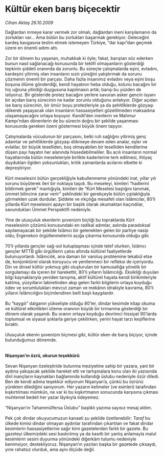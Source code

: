 # Kültür eken barış biçecektir

*Cihan Aktaş 26.10.2009*

<div class="taraf_structure_2col_1zq">
<div class="margen_n">



 <p>Dağlardan inmeye karar vermek zor olmalı, dağlardan ineni karşılamanın da zorlukları var... Ama bütün bu zorlukları başarmak gerekiyor. Geleceğini kardeş kavgasına teslim etmek istemeyen Türkiye, “dar kapı”dan geçmek üzere en önemli adımı attı. <br/><br/>Zor bir dönem bu yaşanan, muhakkak ki öyle; fakat, barıştan söz ederken bunun nasıl sağlanacağı konusunda bir teklifi olmayanların gösterdiği tepkinin şiddeti oranında da zorunlu. Bu süreçte çatışmalarda eşini, evladını, kardeşini yitirmiş olan insanların sızılı yüreğini yatıştırmak da sorunu çözmenin önemli bir parçası. Daha fazla insanımız evladını veya eşini boşu boşuna ölüme gönderdiği, kendi hayatının heba olduğu, kolunu bacağını bir hiç uğruna yitirdiği duygusuna kapılmasın artık; barışı bu yüzden de istiyoruz. Bir gösteride protez bacağını yerlere savuran asker gencin isyanı bir açıdan barış sürecinin ne kadar zorunlu olduğunu anlatıyor. Diğer açıdan ise barış sürecinin, bir ömür boyu protezleriyle ya da şehitliklerde gözyaşı dökerek yaşayacak olan insanların hassasiyetleri gözetilmeden maksadına ulaşamayacağını ortaya koyuyor. Kandil’den inenlerin ve Mahmur Kampı’ndan dönenlerin de bu sürecin doğru bir şekilde yaşanması konusunda gereken özeni göstermesi büyük önem taşıyor. <br/><br/>Çatışmalarda vücudunun bir parçasını, belki ruh sağlığını yitirmiş genç adamlar ve şehitliklerde gözyaşı dökmeye devam eden analar, eşler ve evlatlar, bir büyük teselliden, boş olmayabilen bir teselliden kendilerine düşen payı hayatın her alanında hissedebilmeliler. Bu acılı insanların normal hayatlarında bütün meseleleriyle birlikte kaderlerine terk edilmesi, ihtiyaç duydukları ilgiden yoksunlukları, kritik zamanlarda acılarını elbette ki depreştiriyor. <br/><br/>Kürt meselesini bütün gerçekliğiyle kabullenmeme yönündeki inat, yıllar yılı sorunu büyüterek ileri bir noktaya taşıdı. Bu meseleyi, kimileri “hadlerini bildirmek gerek” mantığıyla, kimileri de “Kürt Meselesi başlığını tanımak, ümmet bilincine zarar verir” şeklindeki bir gerekçeyle bütün çıplaklığıyla görmekten uzak durdular. Şiddete ve ırkçılığa mesafeli olan İslâmcılar, 80’li yıllarda Kürt meselesini apayrı bir başlık olarak okumaktan kaçındılar, savundukları Ümmet Perspektifi nedeniyle. <br/><br/>Yine de ulusçuluk ekenlerin şovenizm biçtiği bu topraklarda Kürt meselesinin çözümü konusundaki en radikal adımlar, aslında paradoksal sayılamayacak bir şekilde İslâmcı bir gelenekten gelen bir partiye nasip oldu; Ergenekon örgütlenmelerini açığa çıkarma konusunda olduğu gibi. <br/><br/>70’li yıllarda gençler sağ-sol kutuplaşması içinde telef olurken, İslâmcı gençler MTTB gibi örgütlerin çatısı altında kültürel faaliyetlerde bulunuyorlardı. İslâmcılık, ana damarı bir varoluş problemine tekabül etse de, konjonktürel olarak koruyucu ve yenilenmeci bir refleksi de içeriyordu. Din ve dinsel kültür yokmuş gibi oluşturulan bir kamusallığa yönelik bir sorgulamayı da içeren bir harekettir, 80’li yılların İslâmcılığı. Eksikliği duyulan bilgi kaynaklarıyla yeniden tanışma, aktif kültürel hayata kendi birikimleriyle katılma, yüzyılların labiretinden akıp gelen farklı bilgilerin ortaya koyduğu ödev ve sorumlulukları mevcut zaman ve mekânın idrakiyle kavrama, 80’li yılların İslâmcılığını biçimlendiren belli başlı kaygılardır. <br/><br/>Bu “kaygılı” dalganın yükselişte olduğu 80’ler, dindar kesimde kitap okuma ve kültürel etkinlikleri izleme oranının büyük bir tırmanma gösterdiği bir dönem olarak yaşandı. Bu oranın ortaya koyduğu devrimci hissiyat 90’larda toplumsal ve siyasal şoklarla geriye çekilirken, yerini hayat tarzı keşiflerine bıraktı. <br/><br/>Ulusçuluk ekenin şovenizm biçmesi gibi, kültür eken de barış biçiyor, içinde bulunduğumuz dönemde. <b><br/><br/><br/>Nişanyan’ın özrü, okurun teşekkürü </b><br/><br/>Sevan Nişanyan özeleştiride bulunma meziyetine sahip bir yazara, yani bir aydına yakışacak şekilde hareket etti ve tartışmalara konu olan iki yazısında dinî inançların kaynakları bağlamında kullandığı üslubu nedeniyle özür diledi. Ben de kendi adıma teşekkür ediyorum Nişanyan’a, çünkü bu özrünü yürekten dilediğini sanıyorum. Her yazarın kelimeler (ve esinleri) tarafından kışkırtılması mümkün, ne var ki bu kışkırtmanın sonucunda karşısına çıkması muhtemel bedeli her yazar lâyıkıyla ödeyemez. <br/><br/>“Nişanyan’ın Tahammülfersa Üslubu” başlıklı yazıma sayısız mesaj aldım. <br/><br/>Pek çok dindar okuyucumuzun kanaati şu şekilde özetlenebilir: <i>Taraf</i> bu ülkede kimisi dindar olmayan aydınlar tarafından çıkartılan ve fakat dindar kesimlerin hassasiyetlerine sağır kimi gazetelerden farklı bir gazete. Bu gazeteyi ülkemizdeki sesi bastırılmış ya da kasıtlı bir yanlış anlamayla malul kesimlerin sesini duyurma yönündeki diğerkâm tutumu nedeniyle benimsiyor, destekliyoruz. Nişanyan’ın yazıları başka bir gazetede çıksaydı, yine rahatsız olurduk, ama aynı ölçüde değil.</p>
<br/>
<br/>
<br/>



<br/>


<div id="taraf_not">
</div>

</div>


</div>
